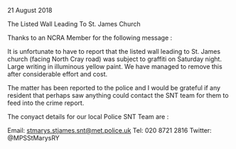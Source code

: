 21 August 2018

The Listed Wall Leading To St. James Church

Thanks to an NCRA Member for the following message :

It is unfortunate to have to report that the listed wall leading to St. James church (facing North Cray road) was subject to graffiti on Saturday night. Large writing in illuminous yellow paint. We have managed to remove this after considerable effort and cost.

The matter has been reported to the police and I would be grateful if any resident that perhaps saw anything could contact the SNT team for them to feed into the crime report.

The conyact details for our local Police SNT Team are :

Email: stmarys.stjames.snt@met.police.uk Tel: 020 8721 2816 Twitter: @MPSStMarysRY
